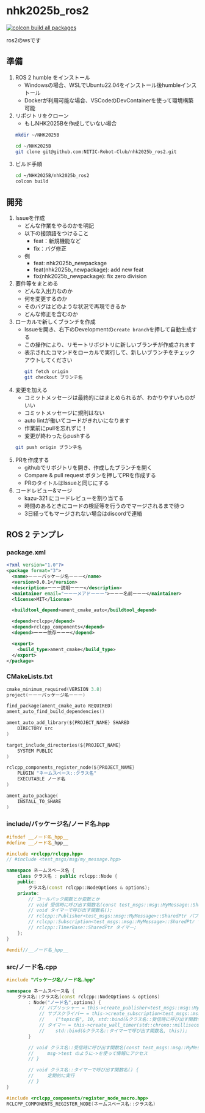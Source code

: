 # nhk2025b_ros2
[![colcon build all packages](https://github.com/NITIC-Robot-Club/nhk2025b_ros2/actions/workflows/build_full.yaml/badge.svg?branch=main)](https://github.com/NITIC-Robot-Club/nhk2025b_ros2/actions/workflows/build_full.yaml)

ros2のwsです


## 準備
1. ROS 2 humble をインストール
    - Windowsの場合、WSLでUbuntu22.04をインストール後humbleインストール
    - Dockerが利用可能な場合、VSCodeのDevContainerを使って環境構築可能
2. リポジトリをクローン
    - もしNHK2025Bを作成していない場合
    ```bash
    mkdir ~/NHK2025B
    ```
    ```bash
    cd ~/NHK2025B
    git clone git@github.com:NITIC-Robot-Club/nhk2025b_ros2.git
    ```
3. ビルド手順
    ```bash
    cd ~/NHK2025B/nhk2025b_ros2
    colcon build
    ```

## 開発
1. Issueを作成
    - どんな作業をやるのかを明記
    - 以下の接頭語をつけること
        - feat：新規機能など
        - fix：バグ修正
    - 例
        - feat: nhk2025b_newpackage
        - feat(nhk2025b_newpackage): add new feat
        - fix(nhk2025b_newpackage): fix zero division
2. 要件等をまとめる
    - どんな入出力なのか
    - 何を変更するのか
    - そのバグはどのような状況で再現できるか
    - どんな修正を含むのか
3. ローカルで新しくブランチを作成
    - Issueを開き、右下のDevelopmentの`create branch`を押して自動生成する
    - この操作により、リモートリポジトリに新しいブランチが作成されます
    - 表示されたコマンドをローカルで実行して、新しいブランチをチェックアウトしてください
        ```bash
        git fetch origin
        git checkout ブランチ名
        ```
4. 変更を加える
    - コミットメッセージは最終的にはまとめられるが、わかりやすいものがいい
    - コミットメッセージに規則はない
    - auto lintが働いてコードがきれいになります
    - 作業前にpullを忘れずに！
    - 変更が終わったらpushする
    ```bash
    git push origin ブランチ名
    ```
5. PRを作成する
    - githubでリポジトリを開き、作成したブランチを開く
    - Compare & pull request ボタンを押してPRを作成する
    - PRのタイトルはIssueと同じにする
6. コードレビュー&マージ
    - kazu-321 にコードレビューを割り当てる
    - 時間のあるときにコードの検証等を行うのでマージされるまで待つ
    - 3日経ってもマージされない場合はdiscordで連絡

## ROS 2 テンプレ
### package.xml
```xml
<?xml version="1.0"?>
<package format="3">
  <name>ーーーパッケージ名ーーー</name>
  <version>0.0.1</version>
  <description>ーーー説明ーーー</description>
  <maintainer email="ーーーメアドーーー">ーーー名前ーーー</maintainer>
  <license>MIT</license>

  <buildtool_depend>ament_cmake_auto</buildtool_depend>

  <depend>rclcpp</depend>
  <depend>rclcpp_components</depend>
  <depend>ーーー依存ーーー</depend>

  <export>
    <build_type>ament_cmake</build_type>
  </export>
</package>
```

### CMakeLists.txt
```c
cmake_minimum_required(VERSION 3.8)
project(ーーーパッケージ名ーーー)

find_package(ament_cmake_auto REQUIRED)
ament_auto_find_build_dependencies()

ament_auto_add_library(${PROJECT_NAME} SHARED
    DIRECTORY src
)

target_include_directories(${PROJECT_NAME}
    SYSTEM PUBLIC
)

rclcpp_components_register_node(${PROJECT_NAME}
    PLUGIN "ネームスペース::クラス名"
    EXECUTABLE ノード名
)

ament_auto_package(
    INSTALL_TO_SHARE
)
```

### include/パッケージ名/ノード名.hpp
```cpp
#ifndef __ノード名_hpp__
#define __ノード名_hpp__

#include <rclcpp/rclcpp.hpp>
// #include <test_msgs/msg/my_message.hpp>

namespace ネームスペース名 {
    class クラス名 : public rclcpp::Node {
    public:
        クラス名(const rclcpp::NodeOptions & options);
    private:
        // コールバック関数とか変数とか
        // void 受信時に呼び出す関数名(const test_msgs::msg::MyMessage::SharedPtr msg);
        // void タイマーで呼び出す関数名();
        // rclcpp::Publisher<test_msgs::msg::MyMessage>::SharedPtr パブリッシャー;
        // rclcpp::Subscription<test_msgs::msg::MyMessage>::SharedPtr サブスクライバー;
        // rclcpp::TimerBase::SharedPtr タイマー;
    };
}

#endif//__ノード名_hpp__
```

### src/ノード名.cpp
```cpp
#include "パッケージ名/ノード名.hpp"

namespace ネームスペース名 {
    クラス名::クラス名(const rclcpp::NodeOptions & options)
        : Node("ノード名",options) {
            // パブリッシャー = this->create_publisher<test_msgs::msg::MyMessage>("topic名", 10);
            // サブスクライバー = this->create_subscription<test_msgs::msg::MyMessage>
            //    ("topic名", 10, std::bind(&クラス名::受信時に呼び出す関数名, this, std::placeholders::_1));
            // タイマー = this->create_wall_timer(std::chrono::milliseconds(周期), 
            //    std::bind(&クラス名::タイマーで呼び出す関数名, this));
        }

        // void クラス名::受信時に呼び出す関数名(const test_msgs::msg::MyMessage::SharedPtr msg) {
        //     msg->test のように->を使って情報にアクセス
        // }

        // void クラス名::タイマーで呼び出す関数名() {
        //     定期的に実行
        // }
}

#include <rclcpp_components/register_node_macro.hpp>
RCLCPP_COMPONENTS_REGISTER_NODE(ネームスペース名::クラス名)
```

